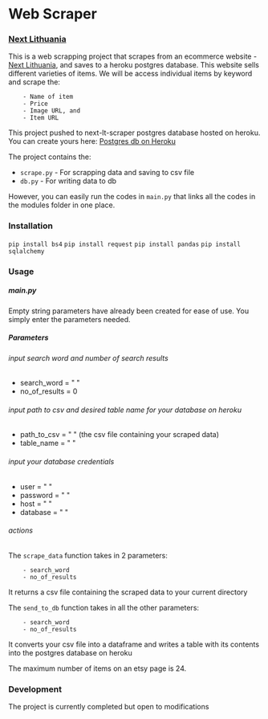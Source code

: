 # Web Scraper
### [Next Lithuania][1]

This is a web scrapping project that scrapes from an ecommerce website - [Next Lithuania][1], and saves to a heroku postgres database.
This website sells different varieties of items. We will be access individual items by keyword and scrape the:

        - Name of item
        - Price
        - Image URL, and
        - Item URL

This project pushed to next-lt-scraper postgres database hosted on heroku.
You can create yours here: [Postgres db on Heroku][2]

The project contains the:
- `scrape.py` - For scrapping data and saving to csv file
- `db.py` - For writing data to db

However, you can easily run the codes in `main.py` that links all the codes in the modules folder in one place.


### Installation

```pip install bs4```
```pip install request```
```pip install pandas```
```pip install sqlalchemy```

### Usage
##### main.py

Empty string parameters have already been created for ease of use. 
You simply enter the parameters needed.

##### Parameters

###### input search word and number of search results
* search_word = " "
* no_of_results = 0

###### input path to csv and desired table name for your database on heroku
* path_to_csv = " " (the csv file containing your scraped data)
* table_name = " "

###### input your database credentials
* user = " "
* password = " "
* host = " "
* database = " "

###### actions 
The `scrape_data` function takes in 2 parameters:

        - search_word
        - no_of_results
    
It returns a csv file containing the scraped data to your current directory

The `send_to_db` function takes in all the other parameters:

        - search_word
        - no_of_results
    
It converts your csv file into a dataframe and writes a table with its contents into the postgres database on heroku


The maximum number of items on an etsy page is 24.


### Development
The project is currently completed but open to modifications

[1]: https://www.next.lt/en "Next Lithuania"
[2]: https://dev.to/prisma/how-to-setup-a-free-postgresql-database-on-heroku-1dc1 "Postgres db on Heroku"
